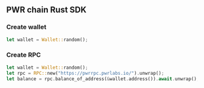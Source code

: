 ## PWR chain Rust SDK

### Create wallet
```rust
let wallet = Wallet::random();
```

### Create RPC
```rust
let wallet = Wallet::random();
let rpc = RPC::new("https://pwrrpc.pwrlabs.io/").unwrap();
let balance = rpc.balance_of_address(&wallet.address()).await.unwrap();
```

